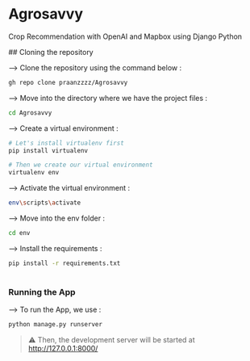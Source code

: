 # Agrosavvy
Crop Recommendation with OpenAI and Mapbox using Django Python


</div>
## Cloning the repository

--> Clone the repository using the command below :
```bash
gh repo clone praanzzzz/Agrosavvy

```

--> Move into the directory where we have the project files : 
```bash
cd Agrosavvy

```

--> Create a virtual environment :
```bash
# Let's install virtualenv first
pip install virtualenv

# Then we create our virtual environment
virtualenv env

```

--> Activate the virtual environment :
```bash
env\scripts\activate

```

--> Move into the env folder : 
```bash
cd env
```

--> Install the requirements :
```bash
pip install -r requirements.txt

```

#

### Running the App

--> To run the App, we use :
```bash
python manage.py runserver

```

> ⚠ Then, the development server will be started at http://127.0.0.1:8000/

#

